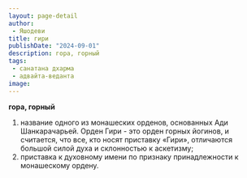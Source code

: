 ```yaml
---
layout: page-detail
author:
 - Яшодеви
title: гири
publishDate: "2024-09-01"
description: гора, горный
tags:
 - санатана дхарма
 - адвайта-веданта
image: 
---
```


__гора, горный__
1) название одного из монашеских орденов, основанных Ади Шанкарачарьей. Орден Гири - это орден горных йогинов, и считается, что все, кто носят приставку «Гири», отличаются большой силой духа и склонностью к аскетизму;
2) приставка к духовному имени по признаку принадлежности к монашескому ордену.

